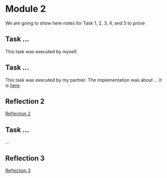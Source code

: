 # Module 2

We are going to show here notes for Task 1, 2, 3, 4, and 5 to prove

## Task ...

This task was executed by myself.

## Task ...

This task was executed by my partner. The implementation was about ... 
It is [here](https://github.com/partner/iot-portfolio/Module02/Readme.md#task-2).

## Reflection 2
[Reflection 2](../Reflections/ref02.md)

## Task ...

...

## Reflection 3
[Reflection 3](..Reflections/ref03.md)



